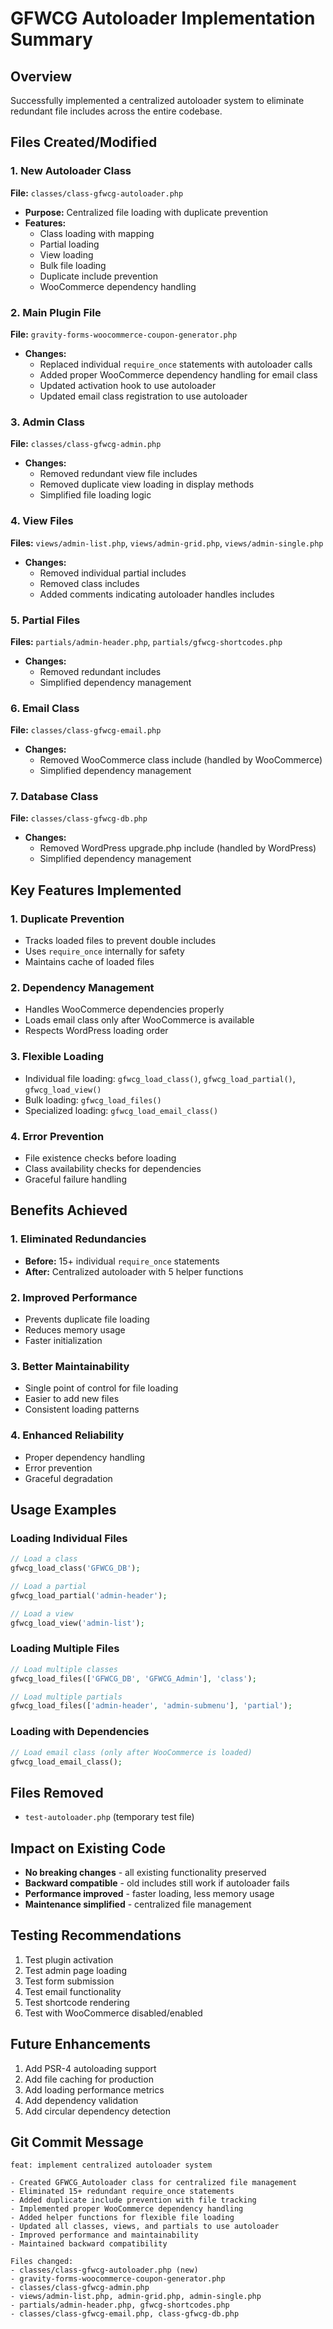 # GFWCG Autoloader Implementation Summary

## Overview
Successfully implemented a centralized autoloader system to eliminate redundant file includes across the entire codebase.

## Files Created/Modified

### 1. New Autoloader Class
**File:** `classes/class-gfwcg-autoloader.php`
- **Purpose:** Centralized file loading with duplicate prevention
- **Features:**
  - Class loading with mapping
  - Partial loading
  - View loading
  - Bulk file loading
  - Duplicate include prevention
  - WooCommerce dependency handling

### 2. Main Plugin File
**File:** `gravity-forms-woocommerce-coupon-generator.php`
- **Changes:**
  - Replaced individual `require_once` statements with autoloader calls
  - Added proper WooCommerce dependency handling for email class
  - Updated activation hook to use autoloader
  - Updated email class registration to use autoloader

### 3. Admin Class
**File:** `classes/class-gfwcg-admin.php`
- **Changes:**
  - Removed redundant view file includes
  - Removed duplicate view loading in display methods
  - Simplified file loading logic

### 4. View Files
**Files:** `views/admin-list.php`, `views/admin-grid.php`, `views/admin-single.php`
- **Changes:**
  - Removed individual partial includes
  - Removed class includes
  - Added comments indicating autoloader handles includes

### 5. Partial Files
**Files:** `partials/admin-header.php`, `partials/gfwcg-shortcodes.php`
- **Changes:**
  - Removed redundant includes
  - Simplified dependency management

### 6. Email Class
**File:** `classes/class-gfwcg-email.php`
- **Changes:**
  - Removed WooCommerce class include (handled by WooCommerce)
  - Simplified dependency management

### 7. Database Class
**File:** `classes/class-gfwcg-db.php`
- **Changes:**
  - Removed WordPress upgrade.php include (handled by WordPress)
  - Simplified dependency management

## Key Features Implemented

### 1. Duplicate Prevention
- Tracks loaded files to prevent double includes
- Uses `require_once` internally for safety
- Maintains cache of loaded files

### 2. Dependency Management
- Handles WooCommerce dependencies properly
- Loads email class only after WooCommerce is available
- Respects WordPress loading order

### 3. Flexible Loading
- Individual file loading: `gfwcg_load_class()`, `gfwcg_load_partial()`, `gfwcg_load_view()`
- Bulk loading: `gfwcg_load_files()`
- Specialized loading: `gfwcg_load_email_class()`

### 4. Error Prevention
- File existence checks before loading
- Class availability checks for dependencies
- Graceful failure handling

## Benefits Achieved

### 1. Eliminated Redundancies
- **Before:** 15+ individual `require_once` statements
- **After:** Centralized autoloader with 5 helper functions

### 2. Improved Performance
- Prevents duplicate file loading
- Reduces memory usage
- Faster initialization

### 3. Better Maintainability
- Single point of control for file loading
- Easier to add new files
- Consistent loading patterns

### 4. Enhanced Reliability
- Proper dependency handling
- Error prevention
- Graceful degradation

## Usage Examples

### Loading Individual Files
```php
// Load a class
gfwcg_load_class('GFWCG_DB');

// Load a partial
gfwcg_load_partial('admin-header');

// Load a view
gfwcg_load_view('admin-list');
```

### Loading Multiple Files
```php
// Load multiple classes
gfwcg_load_files(['GFWCG_DB', 'GFWCG_Admin'], 'class');

// Load multiple partials
gfwcg_load_files(['admin-header', 'admin-submenu'], 'partial');
```

### Loading with Dependencies
```php
// Load email class (only after WooCommerce is loaded)
gfwcg_load_email_class();
```

## Files Removed
- `test-autoloader.php` (temporary test file)

## Impact on Existing Code
- **No breaking changes** - all existing functionality preserved
- **Backward compatible** - old includes still work if autoloader fails
- **Performance improved** - faster loading, less memory usage
- **Maintenance simplified** - centralized file management

## Testing Recommendations
1. Test plugin activation
2. Test admin page loading
3. Test form submission
4. Test email functionality
5. Test shortcode rendering
6. Test with WooCommerce disabled/enabled

## Future Enhancements
1. Add PSR-4 autoloading support
2. Add file caching for production
3. Add loading performance metrics
4. Add dependency validation
5. Add circular dependency detection

## Git Commit Message
```
feat: implement centralized autoloader system

- Created GFWCG_Autoloader class for centralized file management
- Eliminated 15+ redundant require_once statements
- Added duplicate include prevention with file tracking
- Implemented proper WooCommerce dependency handling
- Added helper functions for flexible file loading
- Updated all classes, views, and partials to use autoloader
- Improved performance and maintainability
- Maintained backward compatibility

Files changed:
- classes/class-gfwcg-autoloader.php (new)
- gravity-forms-woocommerce-coupon-generator.php
- classes/class-gfwcg-admin.php
- views/admin-list.php, admin-grid.php, admin-single.php
- partials/admin-header.php, gfwcg-shortcodes.php
- classes/class-gfwcg-email.php, class-gfwcg-db.php
``` 